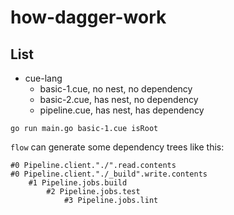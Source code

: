 # how-dagger-work

## List

- cue-lang
  - basic-1.cue, no nest, no dependency
  - basic-2.cue, has nest, no dependency
  - pipeline.cue, has nest, has dependency

```
go run main.go basic-1.cue isRoot
```

`flow` can generate some dependency trees like this:

```
#0 Pipeline.client."./".read.contents
#0 Pipeline.client."./_build".write.contents
    #1 Pipeline.jobs.build
        #2 Pipeline.jobs.test
            #3 Pipeline.jobs.lint
```
